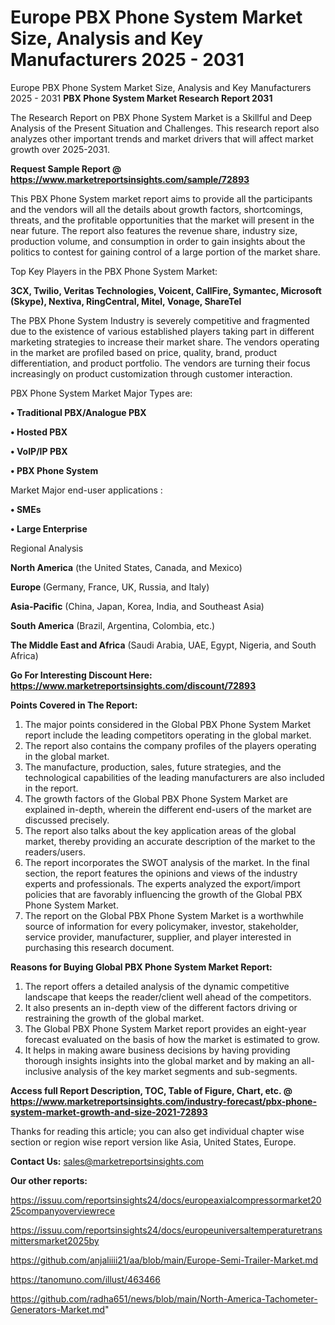 # Europe PBX Phone System Market Size, Analysis and Key Manufacturers 2025 - 2031
Europe PBX Phone System Market Size, Analysis and Key Manufacturers 2025 - 2031
<strong>PBX Phone System Market Research Report 2031</strong>

The Research Report on PBX Phone System Market is a Skillful and Deep Analysis of the Present Situation and Challenges. This research report also analyzes other important trends and market drivers that will affect market growth over 2025-2031.

<strong>Request Sample Report @ <a href=https://www.marketreportsinsights.com/sample/72893>https://www.marketreportsinsights.com/sample/72893</a></strong>

This PBX Phone System market report aims to provide all the participants and the vendors will all the details about growth factors, shortcomings, threats, and the profitable opportunities that the market will present in the near future. The report also features the revenue share, industry size, production volume, and consumption in order to gain insights about the politics to contest for gaining control of a large portion of the market share.

Top Key Players in the PBX Phone System Market:

<strong>3CX, Twilio, Veritas Technologies, Voicent, CallFire, Symantec, Microsoft (Skype), Nextiva, RingCentral, Mitel, Vonage, ShareTel</strong>

The PBX Phone System Industry is severely competitive and fragmented due to the existence of various established players taking part in different marketing strategies to increase their market share. The vendors operating in the market are profiled based on price, quality, brand, product differentiation, and product portfolio. The vendors are turning their focus increasingly on product customization through customer interaction.

PBX Phone System Market Major Types are:

<strong>• Traditional PBX/Analogue PBX

• Hosted PBX

• VoIP/IP PBX

• PBX Phone System</strong>

Market Major end-user applications :

<strong>• SMEs

• Large Enterprise</strong>

Regional Analysis

</u><strong><b>North America</b></strong> (the United States, Canada, and Mexico)

<strong><b>Europe </b></strong>(Germany, France, UK, Russia, and Italy)

<strong><b>Asia-Pacific</b></strong> (China, Japan, Korea, India, and Southeast Asia)

<strong><b>South America</b></strong> (Brazil, Argentina, Colombia, etc.)

<strong><b>The Middle East and Africa</b></strong> (Saudi Arabia, UAE, Egypt, Nigeria, and South Africa)

<strong>Go For Interesting Discount Here: <a href=https://www.marketreportsinsights.com/discount/72893>https://www.marketreportsinsights.com/discount/72893</a></strong>

<strong>Points Covered in The Report:</strong>
<ol>
  <li>The major points considered in the Global PBX Phone System Market report include the leading competitors operating in the global market.</li>
  <li>The report also contains the company profiles of the players operating in the global market.</li>
  <li>The manufacture, production, sales, future strategies, and the technological capabilities of the leading manufacturers are also included in the report.</li>
  <li>The growth factors of the Global PBX Phone System Market are explained in-depth, wherein the different end-users of the market are discussed precisely.</li>
  <li>The report also talks about the key application areas of the global market, thereby providing an accurate description of the market to the readers/users.</li>
  <li>The report incorporates the SWOT analysis of the market. In the final section, the report features the opinions and views of the industry experts and professionals. The experts analyzed the export/import policies that are favorably influencing the growth of the Global PBX Phone System Market.</li>
  <li>The report on the Global PBX Phone System Market is a worthwhile source of information for every policymaker, investor, stakeholder, service provider, manufacturer, supplier, and player interested in purchasing this research document.</li>
</ol>
<strong>Reasons for Buying Global PBX Phone System Market Report:</strong>

<ol>
  <li>The report offers a detailed analysis of the dynamic competitive landscape that keeps the reader/client well ahead of the competitors.</li>
  <li>It also presents an in-depth view of the different factors driving or restraining the growth of the global market.</li>
  <li>The Global PBX Phone System Market report provides an eight-year forecast evaluated on the basis of how the market is estimated to grow.</li>
  <li>It helps in making aware business decisions by having providing thorough insights insights into the global market and by making an all-inclusive analysis of the key market segments and sub-segments.</li>
</ol>
<strong>Access full Report Description, TOC, Table of Figure, Chart, etc. @ <a href=https://www.marketreportsinsights.com/industry-forecast/pbx-phone-system-market-growth-and-size-2021-72893>https://www.marketreportsinsights.com/industry-forecast/pbx-phone-system-market-growth-and-size-2021-72893</a></strong>


Thanks for reading this article; you can also get individual chapter wise section or region wise report version like Asia, United States, Europe.

<strong>Contact Us:</strong>
sales@marketreportsinsights.com

<strong>Our other reports:</strong>

<a href=https://issuu.com/reportsinsights24/docs/europeaxialcompressormarket2025companyoverviewrece>https://issuu.com/reportsinsights24/docs/europeaxialcompressormarket2025companyoverviewrece</a>

<a href=https://issuu.com/reportsinsights24/docs/europeuniversaltemperaturetransmittersmarket2025by>https://issuu.com/reportsinsights24/docs/europeuniversaltemperaturetransmittersmarket2025by</a>

<a href=https://github.com/anjaliiii21/aa/blob/main/Europe-Semi-Trailer-Market.md>https://github.com/anjaliiii21/aa/blob/main/Europe-Semi-Trailer-Market.md</a>

<a href=https://tanomuno.com/illust/463466>https://tanomuno.com/illust/463466</a>

<a href=https://github.com/radha651/news/blob/main/North-America-Tachometer-Generators-Market.md>https://github.com/radha651/news/blob/main/North-America-Tachometer-Generators-Market.md</a>"

